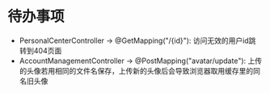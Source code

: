# 待办事项
- PersonalCenterController -> @GetMapping("/{id}"): 访问无效的用户id跳转到404页面
- AccountManagementController -> @PostMapping("avatar/update"): 上传的头像若用相同的文件名保存，上传新的头像后会导致浏览器取用缓存里的同名旧头像

